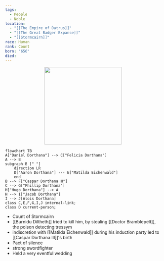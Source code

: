 ```yaml
---
tags:
  - People
  - Noble
location:
  - "[[The Empire of Datrus]]"
  - "[[The Great Badger Expanse]]"
  - "[[Stormcairn]]"
race: Human
rank: Count
born: "656"
died:
---
```

<p style="text-align:center;"><img src="https://foundry-vtt-kb.s3.us-east-2.amazonaws.com/Images/Tokens/NPCs/Nobles/Count%20Aaron%20Dorthana.png" width="250" height="250"></p>

```mermaid
flowchart TB
A["Daniel Dorthana"] --> C["Felicia Dorthana"]
A --> B
subgraph B [" "]
	direction LR
	D["Aaron Dorthana"] --- E["Matilda Eichenwald"]
	end
B --> F["Caspar Dorthana Ⅲ"]
C --> G["Phillip Dorthana"]
H["Hugo Dorthana"] --> A
H --> I["Jacob Dorthana"]
I --> J[Alois Dorthana]
class C,E,F,G,I,J internal-link;
class D current-person;
```

- Count of Stormcairn
- [[Burnidu Diltheth]] tried to kill him, by stealing [[Doctor Bramblepelt]], the poison detecting tressym
- indiscretion with [[Matilda Eichenwald]] during his induction party led to [[Caspar Dorthana Ⅲ]]'s birth
- Pact of silence
- strong swordfighter
- Held a very eventful wedding